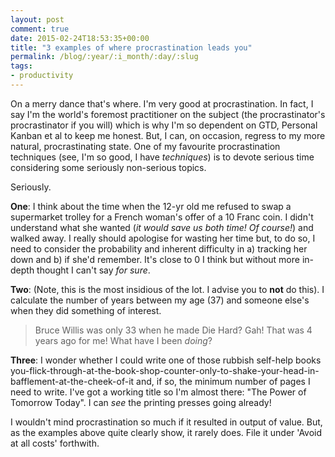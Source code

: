 ```yaml
---
layout: post
comment: true
date: 2015-02-24T18:53:35+00:00
title: "3 examples of where procrastination leads you"
permalink: /blog/:year/:i_month/:day/:slug
tags:
- productivity
---
```

On a merry dance that's where. I'm very good at procrastination. In fact, I
say I'm the world's foremost practitioner on the subject (the procrastinator's
procrastinator if you will) which is why I'm so dependent on GTD, Personal
Kanban et al to keep me honest. But, I can, on occasion, regress to my more
natural, procrastinating state. One of my favourite procrastination techniques
(see, I'm so good, I have _techniques_) is to devote serious time considering
some seriously non-serious topics.

Seriously.

**One**: I think about the time when the 12-yr old me refused to swap a supermarket trolley for a French woman's offer of a 10 Franc coin. I didn't understand what she wanted (_it would save us both time! Of course!_) and walked away. I really should apologise for wasting her time but, to do so, I need to consider the probability and inherent difficulty in a) tracking her down and b) if she'd remember. It's close to 0 I think but without more in-depth thought I can't say _for sure_.

**Two**: (Note, this is the most insidious of the lot. I advise you to **not** do this). I calculate the number of years between my age (37) and someone else's when they did something of interest. 

> Bruce Willis was only 33 when he made Die Hard? Gah! That was 4 years ago
for me! What have I been _doing_?

**Three**: I wonder whether I could write one of those rubbish self-help books you-flick-through-at-the-book-shop-counter-only-to-shake-your-head-in-bafflement-at-the-cheek-of-it and, if so, the minimum number of pages I need to write. I've got a working title so I'm almost there: "The Power of Tomorrow Today". I can _see_ the printing presses going already!

I wouldn't mind procrastination so much if it resulted in output of value.
But, as the examples above quite clearly show, it rarely does. File it under
'Avoid at all costs' forthwith.

